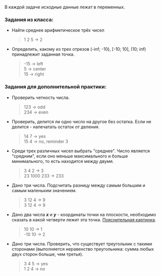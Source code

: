 В каждой задаче исходные данные лежат в переменных.

### Задания из класса:

* Найти среднее арифметическое трёх чисел
  >  1 2 5 -> 2

* Определить, какому из трех отрезов (-inf; -10), [-10; 10], (10; inf) принадлежит заданная точка.
  > -15 -> left \
  > 5 -> center \
  > 15 -> right
  
### Задания для дополнительной практики:
* Проверить четность числа.
  > 123 -> odd \
  > 234 -> even
  
* Проверить, делится ли одно число на другое без остатка. Если не делится - напечатать остаток от деления.
  > 14 7 -> yes \
  > 15 4 -> no, reminder 3
  
* Среди трех различных чисел выбрать "среднее". Число является "средним", если оно меньше максимального и больше минимального, то есть находится между двумя.
  > 3 4 2 -> 3 \
  > 23 1000 233 -> 233

* Дано три числа. Подсчитать разницу между самым большим и самым маленьким значением.
  > 3 12 4 -> 9 \
  > 3 12 4 -> 9

* Дано два числа ***x*** и ***y*** - координаты точки на плоскости, необходимо сказать в какой четверти лежит эта точка. [Пояснительная картинка](http://urok.1sept.ru/%D1%81%D1%82%D0%B0%D1%82%D1%8C%D0%B8/550161/img2.gif).
  > 10 10 -> 1 \
  > -10 10 -> 2

* Дано три числа. Проверить, что существует треугольник с такими сторонами (выполняется неравенство треугольника: сумма любых двух сторон больше, чем третья).
  > 3 4 5 -> yes \
  > 1 2 4 -> no
